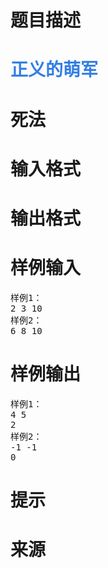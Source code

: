 

# 题目描述



# <span style="color:#337FE5;">正义的萌军</span>



# 死法



# 输入格式



# 输出格式



# 样例输入


<pre>样例1：
2 3 10
样例2：
6 8 10
</pre>

# 样例输出


<pre>样例1：
4 5
2
样例2：
-1 -1
0
</pre>

# 提示



# 来源


<p>
<br/>
</p>
